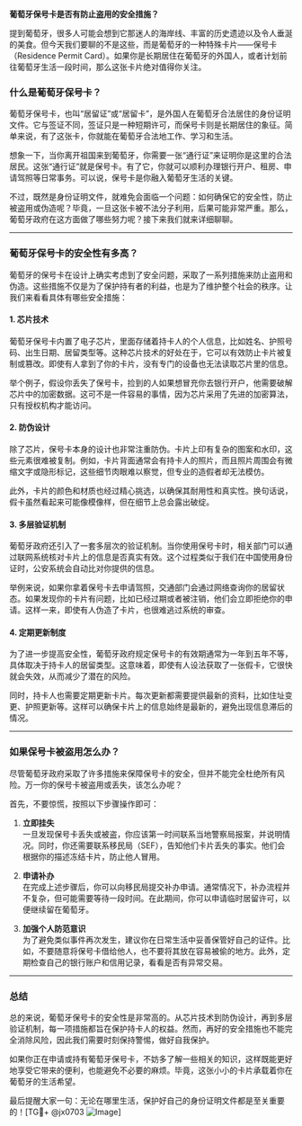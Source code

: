 **葡萄牙保号卡是否有防止盗用的安全措施？**

提到葡萄牙，很多人可能会想到它那迷人的海岸线、丰富的历史遗迹以及令人垂涎的美食。但今天我们要聊的不是这些，而是葡萄牙的一种特殊卡片——保号卡（Residence Permit Card）。如果你是长期居住在葡萄牙的外国人，或者计划前往葡萄牙生活一段时间，那么这张卡片绝对值得你关注。

### 什么是葡萄牙保号卡？

葡萄牙保号卡，也叫“居留证”或“居留卡”，是外国人在葡萄牙合法居住的身份证明文件。它与签证不同，签证只是一种短期许可，而保号卡则是长期居住的象征。简单来说，有了这张卡，你就能在葡萄牙合法地工作、学习和生活。

想象一下，当你离开祖国来到葡萄牙，你需要一张“通行证”来证明你是这里的合法居民。这张“通行证”就是保号卡。有了它，你就可以顺利办理银行开户、租房、申请驾照等日常事务。可以说，保号卡是你融入葡萄牙生活的关键。

不过，既然是身份证明文件，就难免会面临一个问题：如何确保它的安全性，防止被盗用或伪造呢？毕竟，一旦这张卡被不法分子利用，后果可能非常严重。那么，葡萄牙政府在这方面做了哪些努力呢？接下来我们就来详细聊聊。

---

### 葡萄牙保号卡的安全性有多高？

葡萄牙的保号卡在设计上确实考虑到了安全问题，采取了一系列措施来防止盗用和伪造。这些措施不仅是为了保护持有者的利益，也是为了维护整个社会的秩序。让我们来看看具体有哪些安全措施：

#### 1. **芯片技术**
葡萄牙保号卡内置了电子芯片，里面存储着持卡人的个人信息，比如姓名、护照号码、出生日期、居留类型等。这种芯片技术的好处在于，它可以有效防止卡片被复制或篡改。即使有人拿到了你的卡片，没有专门的设备也无法读取芯片里的信息。

举个例子，假设你丢失了保号卡，捡到的人如果想冒充你去银行开户，他需要破解芯片中的加密数据。这可不是一件容易的事情，因为芯片采用了先进的加密算法，只有授权机构才能访问。

#### 2. **防伪设计**
除了芯片，保号卡本身的设计也非常注重防伪。卡片上印有复杂的图案和水印，这些元素很难被复制。例如，卡片背面通常会有持卡人的照片，而且照片周围会有微缩文字或隐形标记，这些细节肉眼难以察觉，但专业的造假者却无法模仿。

此外，卡片的颜色和材质也经过精心挑选，以确保其耐用性和真实性。换句话说，假卡虽然看起来可能像模像样，但在细节上总会露出破绽。

#### 3. **多层验证机制**
葡萄牙政府还引入了一套多层次的验证机制。当你使用保号卡时，相关部门可以通过联网系统核对卡片上的信息是否真实有效。这个过程类似于我们在中国使用身份证时，公安系统会自动比对你提供的信息。

举例来说，如果你拿着保号卡去申请驾照，交通部门会通过网络查询你的居留状态。如果发现你的卡片有问题，比如已经过期或者被注销，他们会立即拒绝你的申请。这样一来，即使有人伪造了卡片，也很难逃过系统的审查。

#### 4. **定期更新制度**
为了进一步提高安全性，葡萄牙政府规定保号卡的有效期通常为一年到五年不等，具体取决于持卡人的居留类型。这意味着，即使有人设法获取了一张假卡，它很快就会失效，从而减少了潜在的风险。

同时，持卡人也需要定期更新卡片。每次更新都需要提供最新的资料，比如住址变更、护照更新等。这样可以确保卡片上的信息始终是最新的，避免出现信息滞后的情况。

---

### 如果保号卡被盗用怎么办？

尽管葡萄牙政府采取了许多措施来保障保号卡的安全，但并不能完全杜绝所有风险。万一你的保号卡被盗用或丢失，该怎么办呢？

首先，不要惊慌，按照以下步骤操作即可：

1. **立即挂失**  
   一旦发现保号卡丢失或被盗，你应该第一时间联系当地警察局报案，并说明情况。同时，你还需要联系移民局（SEF），告知他们卡片丢失的事实。他们会根据你的描述冻结卡片，防止他人冒用。

2. **申请补办**  
   在完成上述步骤后，你可以向移民局提交补办申请。通常情况下，补办流程并不复杂，但可能需要等待一段时间。在此期间，你可以申请临时居留许可，以便继续留在葡萄牙。

3. **加强个人防范意识**  
   为了避免类似事件再次发生，建议你在日常生活中妥善保管好自己的证件。比如，不要随意将保号卡借给他人，也不要将其放在容易被偷的地方。此外，定期检查自己的银行账户和信用记录，看看是否有异常交易。

---

### 总结

总的来说，葡萄牙保号卡的安全性是非常高的。从芯片技术到防伪设计，再到多层验证机制，每一项措施都旨在保护持卡人的权益。然而，再好的安全措施也不能完全消除风险，因此我们需要时刻保持警惕，做好自我保护。

如果你正在申请或持有葡萄牙保号卡，不妨多了解一些相关的知识，这样既能更好地享受它带来的便利，也能避免不必要的麻烦。毕竟，这张小小的卡片承载着你在葡萄牙的生活希望。

最后提醒大家一句：无论在哪里生活，保护好自己的身份证明文件都是至关重要的！[TG💪+ @jx0703 ![Image](https://github.com/user-attachments/assets/dbca1d08-cadb-493c-b0ec-ad6f7a83f270)]